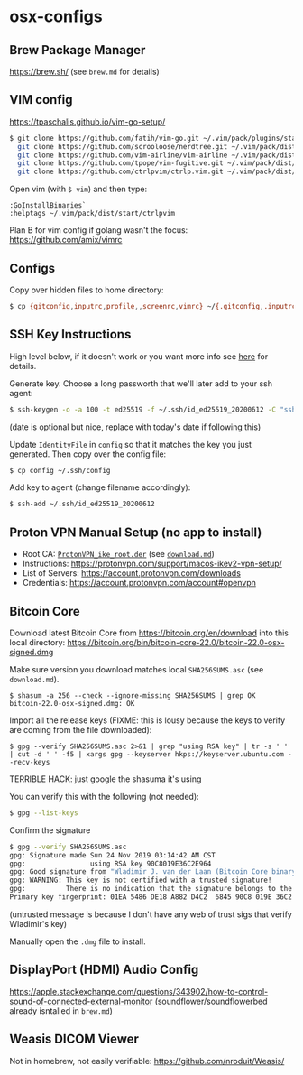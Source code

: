 # osx-configs

## Brew Package Manager
https://brew.sh/
(see `brew.md` for details)

## VIM config
https://tpaschalis.github.io/vim-go-setup/
```bash
$ git clone https://github.com/fatih/vim-go.git ~/.vim/pack/plugins/start/vim-go && \
  git clone https://github.com/scrooloose/nerdtree.git ~/.vim/pack/dist/start/nerdtree && \
  git clone https://github.com/vim-airline/vim-airline ~/.vim/pack/dist/start/vim-airline && \
  git clone https://github.com/tpope/vim-fugitive.git ~/.vim/pack/dist/start/vim-fugitive && \
  git clone https://github.com/ctrlpvim/ctrlp.vim.git ~/.vim/pack/dist/start/ctrlpvim
```
Open vim (with `$ vim`) and then type:
```
:GoInstallBinaries`
:helptags ~/.vim/pack/dist/start/ctrlpvim
```


Plan B for vim config if golang wasn't the focus:
https://github.com/amix/vimrc

## Configs

Copy over hidden files to home directory:
```bash
$ cp {gitconfig,inputrc,profile,,screenrc,vimrc} ~/{.gitconfig,.inputrc,.profile,.screenrc,.vimrc}
```

## SSH Key Instructions
High level below, if it doesn't work or you want more info see [here](https://medium.com/risan/upgrade-your-ssh-key-to-ed25519-c6e8d60d3c54) for details.

Generate key. Choose a long passworth that we'll later add to your ssh agent:
```bash
$ ssh-keygen -o -a 100 -t ed25519 -f ~/.ssh/id_ed25519_20200612 -C "ssh_key_ed25519_20200612@michaelflaxman.com"
```
(date is optional but nice, replace with today's date if following this)

Update `IdentityFile` in `config` so that it matches the key you just generated. Then copy over the config file:
```bash
$ cp config ~/.ssh/config
```

Add key to agent (change filename accordingly):
```bash
$ ssh-add ~/.ssh/id_ed25519_20200612
```

## Proton VPN Manual Setup (no app to install)
* Root CA: [`ProtonVPN_ike_root.der`](ProtonVPN_ike_root.der) (see [`download.md`](download.md))
* Instructions: https://protonvpn.com/support/macos-ikev2-vpn-setup/
* List of Servers: https://account.protonvpn.com/downloads
* Credentials: https://account.protonvpn.com/account#openvpn

## Bitcoin Core

Download latest Bitcoin Core from <https://bitcoin.org/en/download> into this local directory:
<https://bitcoin.org/bin/bitcoin-core-22.0/bitcoin-22.0-osx-signed.dmg>

Make sure version you download matches local `SHA256SUMS.asc` (see `download.md`).
```
$ shasum -a 256 --check --ignore-missing SHA256SUMS | grep OK
bitcoin-22.0-osx-signed.dmg: OK
```

Import all the release keys (FIXME: this is lousy because the keys to verify are coming from the file downloaded):
```
$ gpg --verify SHA256SUMS.asc 2>&1 | grep "using RSA key" | tr -s ' ' | cut -d ' ' -f5 | xargs gpg --keyserver hkps://keyserver.ubuntu.com --recv-keys
```
TERRIBLE HACK: just google the shasuma it's using

You can verify this with the following (not needed):
```bash
$ gpg --list-keys
```

Confirm the signature
```bash
$ gpg --verify SHA256SUMS.asc
gpg: Signature made Sun 24 Nov 2019 03:14:42 AM CST
gpg:                using RSA key 90C8019E36C2E964
gpg: Good signature from "Wladimir J. van der Laan (Bitcoin Core binary release signing key) <laanwj@gmail.com>" [unknown]
gpg: WARNING: This key is not certified with a trusted signature!
gpg:          There is no indication that the signature belongs to the owner.
Primary key fingerprint: 01EA 5486 DE18 A882 D4C2  6845 90C8 019E 36C2 E964
```
(untrusted message is because I don't have any web of trust sigs that verify Wladimir's key)

Manually open the `.dmg` file to install.

## DisplayPort (HDMI) Audio Config
https://apple.stackexchange.com/questions/343902/how-to-control-sound-of-connected-external-monitor
(soundflower/soundflowerbed already isntalled in `brew.md`)

## Weasis DICOM Viewer
Not in homebrew, not easily verifiable:
<https://github.com/nroduit/Weasis/>
